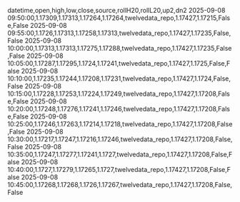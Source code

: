 datetime,open,high,low,close,source,rollH20,rollL20,up2,dn2
2025-09-08 09:50:00,1.17309,1.17313,1.17264,1.17264,twelvedata_repo,1.17427,1.17215,False,False
2025-09-08 09:55:00,1.1726,1.17313,1.17258,1.17313,twelvedata_repo,1.17427,1.17235,False,False
2025-09-08 10:00:00,1.17313,1.17313,1.17275,1.17288,twelvedata_repo,1.17427,1.17235,False,False
2025-09-08 10:05:00,1.17287,1.17295,1.1724,1.17241,twelvedata_repo,1.17427,1.1725,False,False
2025-09-08 10:10:00,1.17235,1.17244,1.17208,1.17231,twelvedata_repo,1.17427,1.1724,False,False
2025-09-08 10:15:00,1.17228,1.17253,1.17224,1.17249,twelvedata_repo,1.17427,1.17208,False,False
2025-09-08 10:20:00,1.17248,1.17276,1.17241,1.17246,twelvedata_repo,1.17427,1.17208,False,False
2025-09-08 10:25:00,1.17246,1.17263,1.17214,1.17218,twelvedata_repo,1.17427,1.17208,False,False
2025-09-08 10:30:00,1.17217,1.17247,1.17216,1.17246,twelvedata_repo,1.17427,1.17208,False,False
2025-09-08 10:35:00,1.17247,1.17277,1.17241,1.1727,twelvedata_repo,1.17427,1.17208,False,False
2025-09-08 10:40:00,1.1727,1.17279,1.17265,1.1727,twelvedata_repo,1.17427,1.17208,False,False
2025-09-08 10:45:00,1.17268,1.17268,1.1726,1.17267,twelvedata_repo,1.17427,1.17208,False,False
